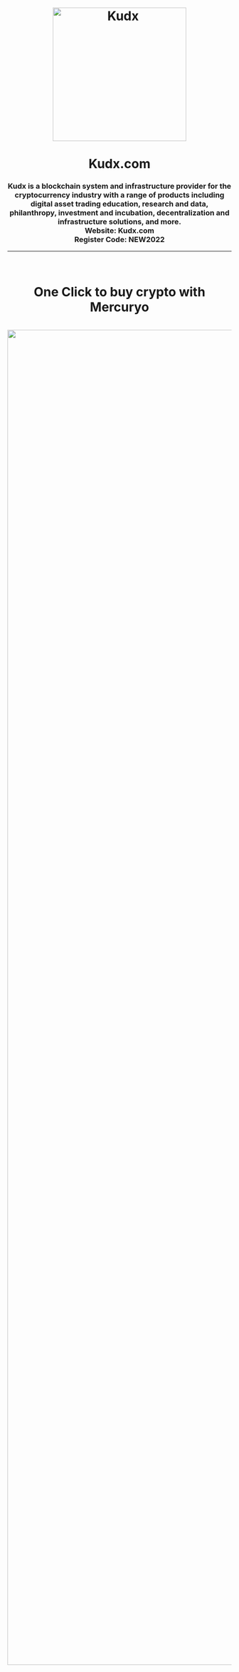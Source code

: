 <div align="center">
<h1>
  <img src="https://i.ibb.co/Y8P5vhT/kudx.png" alt="Kudx" width="300"/>
  <br/><br/>
  Kudx.com
</h1>

<h3>
  Kudx is a blockchain system and infrastructure provider for the cryptocurrency industry with a range of products including digital asset trading education, research and data, philanthropy, investment and incubation, decentralization and infrastructure solutions, and more.
  <br>Website: Kudx.com<br>Register Code: NEW2022
</h3>

<hr>
  
<h1>
  <br>
  One Click to buy crypto with Mercuryo
  <br/><br/>
  <img src="https://i.ibb.co/BccY8WB/Screenshot-7.png" alt="Kudx" width="3000"/>
</h1>
<div/>
